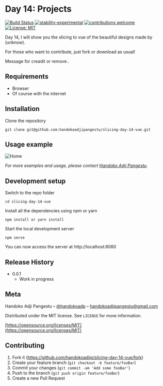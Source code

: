 # Day 14: Projects

[![Build Status](https://travis-ci.org/dwyl/esta.svg?branch=master)](https://github.com/handokoadjip/slicing-day-14-vue)
[![stability-experimental](https://img.shields.io/badge/stability-experimental-orange.svg)](https://github.com/handokoadjip/slicing-day-14-vue)
[![contributions welcome](https://img.shields.io/badge/contributions-welcome-brightgreen.svg?style=flat)](https://github.com/handokoadjip/slicing-day-14-vue/fork)
[![License: MIT](https://img.shields.io/badge/License-MIT-yellow.svg)](https://opensource.org/licenses/MIT)

Day 14, I will show you the slicing to vue of the beautiful designs made by (unknow).

For those who want to contribute, just fork or download as usual!

Message for creadit or remove..

## Requirements

- Browser
- Of course with the internet

## Installation

Clone the repository

    git clone git@github.com:handokoadjipangestu/slicing-day-14-vue.git

## Usage example

![Home](https://bebaskripsi.000webhostapp.com/slicing-day-14/home.png)

_For more examples and usage, please contact [Handoko Adji Pangestu](https://www.instagram.com/handokoadp/)._

## Development setup

Switch to the repo folder

    cd slicing-day-14-vue

Install all the dependencies using npm or yarn

    npm install or yarn install

Start the local development server

    npm serve

You can now access the server at http://localhost:8080

## Release History

- 0.0.1
  - Work in progress

## Meta

Handoko Adji Pangestu – [@handokoadp](https://www.instagram.com/handokoadp/) – handokoadjipangestu@gmail.com

Distributed under the MIT license. See `LICENSE` for more information.

[https://opensource.org/licenses/MIT](https://opensource.org/licenses/MIT)

## Contributing

1. Fork it (<https://github.com/handokoadjip/slicing-day-14-vue/fork>)
2. Create your feature branch (`git checkout -b feature/fooBar`)
3. Commit your changes (`git commit -am 'Add some fooBar'`)
4. Push to the branch (`git push origin feature/fooBar`)
5. Create a new Pull Request
